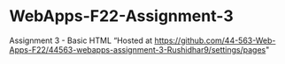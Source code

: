 # WebApps-F22-Assignment-3
Assignment 3 - Basic HTML
“Hosted at https://github.com/44-563-Web-Apps-F22/44563-webapps-assignment-3-Rushidhar9/settings/pages"
